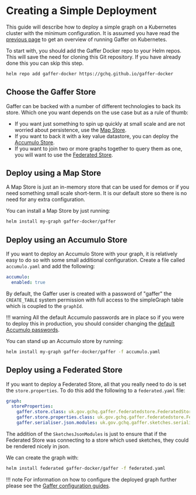 # Creating a Simple Deployment

This guide will describe how to deploy a simple graph on a Kubernetes cluster
with the minimum configuration. It is assumed you have read the [previous page](./running-on-kubernetes.md)
to get an overview of running Gaffer on Kubernetes.

To start with, you should add the Gaffer Docker repo to your Helm repos. This
will save the need for cloning this Git repository. If you have already done
this you can skip this step.

```bash
helm repo add gaffer-docker https://gchq.github.io/gaffer-docker
```

## Choose the Gaffer Store

Gaffer can be backed with a number of different technologies to back its store.
Which one you want depends on the use case but as a rule of thumb:

- If you want just something to spin up quickly at small scale and are not
  worried about persistence, use the [Map Store](../../gaffer-stores/map-store.md).
- If you want to back it with a key value datastore, you can deploy the [Accumulo Store](../../gaffer-stores/accumulo-store.md).
- If you want to join two or more graphs together to query them as one, you will
  want to use the [Federated Store](../../gaffer-stores/federated-store.md).

## Deploy using a Map Store

A Map Store is just an in-memory store that can be used for demos or if you need
something small scale short-term. It is our default store so there is no need
for any extra configuration.

You can install a Map Store by just running:

```bash
helm install my-graph gaffer-docker/gaffer
```

## Deploy using an Accumulo Store

If you want to deploy an Accumulo Store with your graph, it is relatively easy
to do so with some small additional configuration. Create a file called
`accumulo.yaml` and add the following:

```yaml
accumulo:
  enabled: true
```

By default, the Gaffer user is created with a password of "gaffer" the
`CREATE_TABLE` system permission with full access to the simpleGraph table which
is coupled to the `graphId`.

!!! warning
    All the default Accumulo passwords are in place so if you were to deploy this
    in production, you should consider changing the [default Accumulo passwords](change-accumulo-passwords.md).

You can stand up an Accumulo store by running:

```bash
helm install my-graph gaffer-docker/gaffer -f accumulo.yaml
```

## Deploy using a Federated Store

If you want to deploy a Federated Store, all that you really need to do is set
the `store.properties`. To do this add the following to a `federated.yaml` file:

```yaml
graph:
  storeProperties:
    gaffer.store.class: uk.gov.gchq.gaffer.federatedstore.FederatedStore
    gaffer.store.properties.class: uk.gov.gchq.gaffer.federatedstore.FederatedStoreProperties
    gaffer.serialiser.json.modules: uk.gov.gchq.gaffer.sketches.serialisation.json.SketchesJsonModules
```

The addition of the `SketchesJsonModules` is just to ensure that if the
Federated Store was connecting to a store which used sketches, they could be
rendered nicely in json.

We can create the graph with:

```bash
helm install federated gaffer-docker/gaffer -f federated.yaml
```

!!! note
    For information on how to configure the deployed graph further please
    see the [Gaffer configuration guides](../../gaffer-config/config.md).
